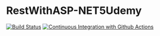 # RestWithASP-NET5Udemy

[![Build Status](https://app.travis-ci.com/Leandr0Caetan0/RestWithASP-NET5Udemy.svg?branch=main)](https://app.travis-ci.com/Leandr0Caetan0/RestWithASP-NET5Udemy)
[![Continuous Integration with Github Actions](https://github.com/Leandr0Caetan0/RestWithASP-NET5Udemy/actions/workflows/docker-publish.yml/badge.svg)](https://github.com/Leandr0Caetan0/RestWithASP-NET5Udemy/actions/workflows/docker-publish.yml)
